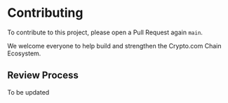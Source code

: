 # Contributing

To contribute to this project, please open a Pull Request again `main`.

We welcome everyone to help build and strengthen the Crypto.com Chain Ecosystem.

## Review Process

To be updated
